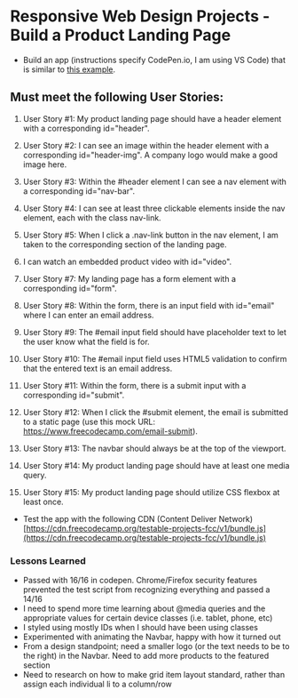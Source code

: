 # Responsive Web Design Projects - Build a Product Landing Page

* Build an app (instructions specify CodePen.io, I am using VS Code) that is similar to [this example](https://codepen.io/freeCodeCamp/full/RKRbwL).

## Must meet the following User Stories:

1.	User Story #1: My product landing page should have a header element with a corresponding id="header".

2.	User Story #2: I can see an image within the header element with a corresponding id="header-img". A company logo would make a good image here.

3.	User Story #3: Within the #header element I can see a nav element with a corresponding id="nav-bar".

4.	User Story #4: I can see at least three clickable elements inside the nav element, each with the class nav-link.

5.	User Story #5: When I click a .nav-link button in the nav element, I am taken to the corresponding section of the landing page.

6.	I can watch an embedded product video with id="video".

7.	User Story #7: My landing page has a form element with a corresponding id="form".

8.	User Story #8: Within the form, there is an input field with id="email" where I can enter an email address.

9.  User Story #9: The #email input field should have placeholder text to let the user know what the field is for.

10. User Story #10: The #email input field uses HTML5 validation to confirm that the entered text is an email address.

11. User Story #11: Within the form, there is a submit input with a corresponding id="submit".

12. User Story #12: When I click the #submit element, the email is submitted to a static page (use this mock URL: https://www.freecodecamp.com/email-submit).

13. User Story #13: The navbar should always be at the top of the viewport.

14. User Story #14: My product landing page should have at least one media query.

15. User Story #15: My product landing page should utilize CSS flexbox at least once.

* Test the app with the following CDN (Content Deliver Network) [https://cdn.freecodecamp.org/testable-projects-fcc/v1/bundle.js](https://cdn.freecodecamp.org/testable-projects-fcc/v1/bundle.js)

### Lessons Learned

* Passed with 16/16 in codepen. Chrome/Firefox security features prevented the test script from recognizing everything and passed a 14/16
* I need to spend more time learning about @media queries and the appropriate values for certain device classes (i.e. tablet, phone, etc)
* I styled using mostly IDs when I should have been using classes
* Experimented with animating the Navbar, happy with how it turned out
* From a design standpoint; need a smaller logo (or the text needs to be to the right) in the Navbar.  Need to add more products to the featured section
* Need to research on how to make grid item layout standard, rather than assign each individual li to a column/row
 
